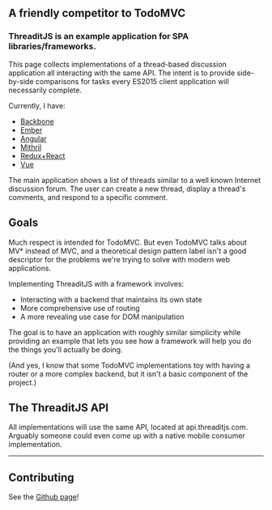 ## A friendly competitor to TodoMVC

### ThreaditJS is an example application for SPA libraries/frameworks.  

This page collects implementations of a thread-based discussion application all interacting with the same API.  The intent is to provide side-by-side comparisons for tasks every ES2015 client application will necessarily complete.  

Currently, I have:

* [Backbone](http://backbone.threaditjs.com)
* [Ember](http://ember.threaditjs.com)
* [Angular](http://angular.threaditjs.com)
* [Mithril](http://mithril.threaditjs.com)
* [Redux+React](http://reduxreact.threaditjs.com)
* [Vue](http://vue.threaditjs.com)

The main application shows a list of threads similar to a well known Internet discussion forum.  The user can create a new thread, display a thread's comments, and respond to a specific comment.  

## Goals

Much respect is intended for TodoMVC.  But even TodoMVC talks about MV* instead of MVC, and a theoretical design pattern label isn't a good descriptor for the problems we're trying to solve with modern web applications.  

Implementing ThreaditJS with a framework involves: 

* Interacting with a backend that maintains its own state
* More comprehensive use of routing
* A more revealing use case for DOM manipulation

The goal is to have an application with roughly similar simplicity while providing an example that lets you see how a framework will help you do the things you'll actually be doing.  

(And yes, I know that some TodoMVC implementations toy with having a router or a more complex backend, but it isn't a basic component of the project.)  

## The ThreaditJS API

All implementations will use the same API, located at api.threaditjs.com.  Arguably someone could even come up with a native mobile consumer implementation.  

---

## Contributing

See the [Github page](http://github.com/koglerjs/threaditjs)!
